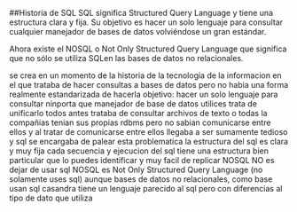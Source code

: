 ##Historia de SQL
SQL significa Structured Query Language y tiene una estructura clara y fija.
Su objetivo es hacer un solo lenguaje para consultar cualquier manejador de bases de datos volviéndose un gran estándar.

Ahora existe el NOSQL o Not Only Structured Query Language que significa que no sólo se utiliza SQLen las bases de datos no relacionales.

se crea en un momento de la historia de la tecnologia de la informacion en el que trataba de hacer consultas a bases de datos pero no habia una forma realmente estandarizada de hacerla
objetivo: hacer un solo lenguaje para consultar ninporta que manejador de base de datos utilices trata de unificarlo todos
antes trataba de consultar archivos de texto o todas la compañias tenian sus propias rdbms pero no sabian comunicarse entre ellos y al tratar de comunicarse entre ellos llegaba a ser sumamente tedioso
y sql se encargaba de palear esta problematica
la estructura del sql es clara y muy fija
cada secuencia y ejecucion del sql tiene una estructura bien particular que lo puedes identificar y muy facil de replicar
NOSQL NO es dejar de usar sql
NOSQL es Not Only Structured Query Language (no solamente uses sql)
aunque bases de datos no relacionales, como base usan sql
casandra tiene un lenguaje parecido al sql pero con diferencias al tipo de dato que utiliza 

